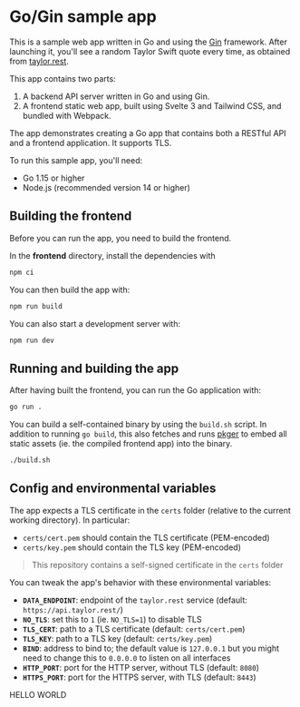 # Go/Gin sample app

This is a sample web app written in Go and using the [Gin](https://github.com/gin-gonic/gin) framework. After launching it, you'll see a random Taylor Swift quote every time, as obtained from [taylor.rest](https://taylor.rest).

This app contains two parts:

1. A backend API server written in Go and using Gin.
2. A frontend static web app, built using Svelte 3 and Tailwind CSS, and bundled with Webpack.

The app demonstrates creating a Go app that contains both a RESTful API and a frontend application. It supports TLS.

To run this sample app, you'll need:

- Go 1.15 or higher
- Node.js (recommended version 14 or higher)

## Building the frontend

Before you can run the app, you need to build the frontend.

In the **frontend** directory, install the dependencies with

```sh
npm ci
```

You can then build the app with:

```sh
npm run build
```

You can also start a development server with:

```sh
npm run dev
```

## Running and building the app

After having built the frontend, you can run the Go application with:

```sh
go run .
```

You can build a self-contained binary by using the `build.sh` script. In addition to running `go build`, this also fetches and runs [pkger](https://github.com/markbates/pkger) to embed all static assets (ie. the compiled frontend app) into the binary.

```sh
./build.sh
```

## Config and environmental variables

The app expects a TLS certificate in the `certs` folder (relative to the current working directory). In particular:

- `certs/cert.pem` should contain the TLS certificate (PEM-encoded)
- `certs/key.pem` should contain the TLS key (PEM-encoded)

> This repository contains a self-signed certificate in the `certs` folder

You can tweak the app's behavior with these environmental variables:

- **`DATA_ENDPOINT`**: endpoint of the `taylor.rest` service (default: `https://api.taylor.rest/`)
- **`NO_TLS`**: set this to `1` (ie. `NO_TLS=1`) to disable TLS
- **`TLS_CERT`**: path to a TLS certificate (default: `certs/cert.pem`)
- **`TLS_KEY`**: path to a TLS key (default: `certs/key.pem`)
- **`BIND`**: address to bind to; the default value is `127.0.0.1` but you might need to change this to `0.0.0.0` to listen on all interfaces
- **`HTTP_PORT`**: port for the HTTP server, without TLS (default: `8080`)
- **`HTTPS_PORT`**: port for the HTTPS server, with TLS (default: `8443`)

HELLO WORLD